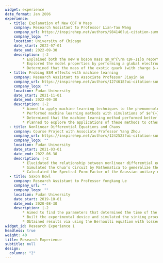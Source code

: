 ```yaml
---
widget: experience
date_format: Jan 2006
experience:
  - title: Explanation of New CDF W Mass
    company: Research Assistant to Professor Lian-Tao Wang
    company_url: https://inspirehep.net/authors/984146?ui-citation-summary=true&ui-exclude-self-citations=true
    company_logo: ""
    location: University of Chicago
    date_start: 2022-07-01
    date_end: 2022-09-30
    description: |-2
        * Explained both the new W boson mass $m_W^{\rm CDF-II}$ reported by Fermi Lab and the long existed discrepancy of forward-backward asymmetry $A_{FB}^{0,b}$ by introducing new vector-like quarks
        * Explored the model properties by performing a global electroweak fit. Found that the model is consistent with the current direct-search limits at the LHC, the HL-LHC, can cover most of the regions of the parameter space preferred by the electroweak fit. Determined that the one-loop contribution to Higgs couplings in this model was also relevant, which is consistent on current measurement and may be excluded on future collider
        * Determined that the mass of the exotic quark (with charge $-4/3$) is required to be below 4 TeV at the 95\% confidence level, and the best-fit point corresponded to a mass of around 1.5 TeV
  - title: Probing BSM effects with machine learning
    company: Research Assistant to Associate Professor Jiayin Gu
    company_url: https://inspirehep.net/authors/1274618?ui-citation-summary=true&ui-exclude-self-citations=true
    company_logo: ""
    location: Fudan University
    date_start: 2021-11-01
    date_end: 2022-09-30
    description: |-2
        * Aimed to apply machine learning techniques to the phenomenological analyses of the Standard Model Effective Field Theory (SMEFT), focusing on the measurements at future lepton colliders
        * Performed machine learning methods with simulations of $e^{+}e^{-} \to W^{+} W^{-} $, including some systematic effects to determine the likelihood ratio in terms of the Wilson coefficients of dimension-six operators in this process. 
        * Determined that the machine learning method performed better than the traditional methods, such as Optimal Observable, which corrected the large bias of model parameters and gave strong constraints
        * Planned to explore the applications of these methods to other processes, such as top-pair productions, and using the more realistic datasets from colliders
  - title: Nonlinear Differential Equations and Chaos
    company: Course Project with Associate Professor Yang Zhou
    company_url: https://inspirehep.net/authors/1242523?ui-citation-summary=true&ui-exclude-self-citations=true
    company_logo: ""
    location: Fudan University
    date_start: 2021-03-01
    date_end: 2022-06-30
    description: |-2
        * Elucidated the relationship between nonlinear differential equations and chaos and found a way to describe quantum chaos
        * Simulated the Chua’s Circuit by Mathematica to generalize the characteristic of Nonlinear Differential Equations and Classical Chaos
        * Calculated the Spectral Form Factor of the Gaussian unitary ensemble (GUE), one of the ensembles of Random Matrix Theory (RMT), which can be a signature of Quantum Chaos
  - title: Saxon Bowl
    company: Research Assistant to Professor Yongkang Le
    company_url: ""
    company_logo: ""
    location: Fudan University
    date_start: 2019-10-01
    date_end: 2020-08-30
    description: |-2
        * Aimed to find the parameters that determined the time of the sinking of a bowl with a hole in its base
        * Built the experimental device and simulated the sinking process via COMSOL
        * Obtained results via using the Bernoulli equation with losses and solved the differential equations using numerical simulation by Mathematica
widget_id: Research Experience 1
headless: true
weight: 40
title: Research Experience
subtitle: null
design:
  columns: "2"
---
```

